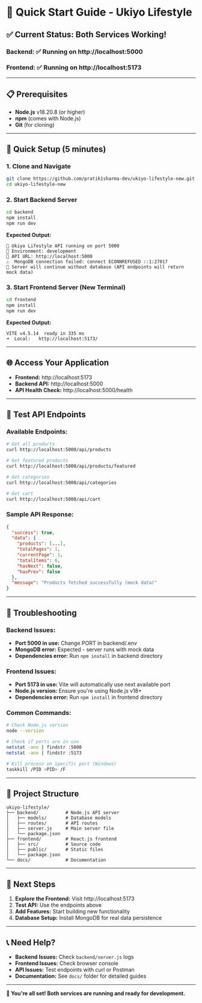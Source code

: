# 🚀 Quick Start Guide - Ukiyo Lifestyle

## ✅ **Current Status: Both Services Working!**

### **Backend:** ✅ Running on http://localhost:5000
### **Frontend:** ✅ Running on http://localhost:5173

---

## 📋 **Prerequisites**

- **Node.js** v18.20.8 (or higher)
- **npm** (comes with Node.js)
- **Git** (for cloning)

---

## 🚀 **Quick Setup (5 minutes)**

### **1. Clone and Navigate**
```bash
git clone https://github.com/pratik1sharma-dev/ukiyo-lifestyle-new.git
cd ukiyo-lifestyle-new
```

### **2. Start Backend Server**
```bash
cd backend
npm install
npm run dev
```

**Expected Output:**
```
🚀 Ukiyo Lifestyle API running on port 5000
📱 Environment: development
🔗 API URL: http://localhost:5000
⚠️  MongoDB connection failed: connect ECONNREFUSED ::1:27017
🔄 Server will continue without database (API endpoints will return mock data)
```

### **3. Start Frontend Server (New Terminal)**
```bash
cd frontend
npm install
npm run dev
```

**Expected Output:**
```
VITE v4.5.14  ready in 335 ms
➜  Local:   http://localhost:5173/
```

---

## 🌐 **Access Your Application**

- **Frontend:** http://localhost:5173
- **Backend API:** http://localhost:5000
- **API Health Check:** http://localhost:5000/health

---

## 📡 **Test API Endpoints**

### **Available Endpoints:**
```bash
# Get all products
curl http://localhost:5000/api/products

# Get featured products
curl http://localhost:5000/api/products/featured

# Get categories
curl http://localhost:5000/api/categories

# Get cart
curl http://localhost:5000/api/cart
```

### **Sample API Response:**
```json
{
  "success": true,
  "data": {
    "products": [...],
    "totalPages": 1,
    "currentPage": 1,
    "totalItems": 6,
    "hasNext": false,
    "hasPrev": false
  },
  "message": "Products fetched successfully (mock data)"
}
```

---

## 🔧 **Troubleshooting**

### **Backend Issues:**
- **Port 5000 in use:** Change PORT in backend/.env
- **MongoDB error:** Expected - server runs with mock data
- **Dependencies error:** Run `npm install` in backend directory

### **Frontend Issues:**
- **Port 5173 in use:** Vite will automatically use next available port
- **Node.js version:** Ensure you're using Node.js v18+
- **Dependencies error:** Run `npm install` in frontend directory

### **Common Commands:**
```bash
# Check Node.js version
node --version

# Check if ports are in use
netstat -ano | findstr :5000
netstat -ano | findstr :5173

# Kill process on specific port (Windows)
taskkill /PID <PID> /F
```

---

## 📁 **Project Structure**

```
ukiyo-lifestyle/
├── backend/          # Node.js API server
│   ├── models/       # Database models
│   ├── routes/       # API routes
│   ├── server.js     # Main server file
│   └── package.json
├── frontend/         # React.js frontend
│   ├── src/          # Source code
│   ├── public/       # Static files
│   └── package.json
└── docs/             # Documentation
```

---

## 🎯 **Next Steps**

1. **Explore the Frontend:** Visit http://localhost:5173
2. **Test API:** Use the endpoints above
3. **Add Features:** Start building new functionality
4. **Database Setup:** Install MongoDB for real data persistence

---

## 📞 **Need Help?**

- **Backend Issues:** Check `backend/server.js` logs
- **Frontend Issues:** Check browser console
- **API Issues:** Test endpoints with curl or Postman
- **Documentation:** See `docs/` folder for detailed guides

---

**🎉 You're all set! Both services are running and ready for development.** 